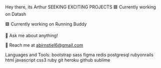 
Hey there, its Arthur
SEEKING EXCITING PROJECTS
🟪 Currently working on Datash

🟩 Currently working on Running Buddy


🔹 Ask me about anything!

🔹 Reach me at abirnstiel6@gmail.com

Languages and Tools:
bootstrap sass figma redis postgresql rubyonrails html javascript css3 ruby git heroku github sublime

